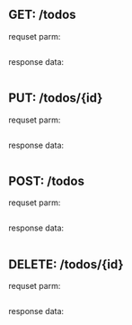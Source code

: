## GET: /todos
requset parm:
```json

```
response data:
```json

```
## PUT: /todos/{id}
requset parm:
```json

```
response data:
```json

```
## POST: /todos
requset parm:
```json

```
response data:
```json

```
## DELETE: /todos/{id}
requset parm:
```json

```
response data:
```json

```
